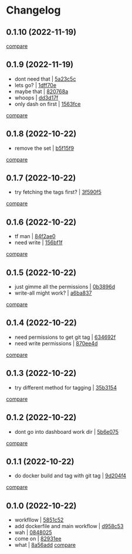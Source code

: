 # Changelog

## 0.1.10 (2022-11-19)

[compare](https://github.com/ashketchupppp/base-repo/compare/0.1.9...0.1.10)

## 0.1.9 (2022-11-19)

* dont need that | [5a23c5c](https://github.com/ashketchupppp/base-repo/commit/5a23c5cb85e395e000fdd57147e5d1784d249c5c)
* lets go? | [1dff70e](https://github.com/ashketchupppp/base-repo/commit/1dff70ec3b271bc8e3706545b5c3d1e7fc0a5e5c)
* maybe that | [820768a](https://github.com/ashketchupppp/base-repo/commit/820768a7d25ba2824a14d500be25834dc96e0860)
* whoops | [dd3d17f](https://github.com/ashketchupppp/base-repo/commit/dd3d17f81a3be1dd3a140eb4d65f22b21d213855)
* only dash on first | [1563fce](https://github.com/ashketchupppp/base-repo/commit/1563fce0bc3e0d037f650634c33af2e38a4a41bb)

[compare](https://github.com/ashketchupppp/base-repo/compare/0.1.8...0.1.9)

## 0.1.8 (2022-10-22)

* remove the set | [b5f15f9](https://github.com/ashketchupppp/base-repo/commit/b5f15f954e06e93b436502513ba94824b063e582)

[compare](https://github.com/ashketchupppp/base-repo/compare/0.1.7...0.1.8)

## 0.1.7 (2022-10-22)

* try fetching the tags first? | [3f590f5](https://github.com/ashketchupppp/base-repo/commit/3f590f508dcbce497ed646ed42980afe8ca0671c)

[compare](https://github.com/ashketchupppp/base-repo/compare/0.1.6...0.1.7)

## 0.1.6 (2022-10-22)

* tf man | [84f2ae0](https://github.com/ashketchupppp/base-repo/commit/84f2ae0c1c3d7b68c0ddc2ff500effa5c7a12d29)
* need write | [156bf1f](https://github.com/ashketchupppp/base-repo/commit/156bf1ff7ecb81a3c4b01a1fa84a4620962d7f91)

[compare](https://github.com/ashketchupppp/base-repo/compare/0.1.5...0.1.6)

## 0.1.5 (2022-10-22)

* just gimme all the permissions | [0b3896d](https://github.com/ashketchupppp/base-repo/commit/0b3896d6e1001e3223cfa9cd88f7a663bd23ff3a)
* write-all might work? | [a6ba837](https://github.com/ashketchupppp/base-repo/commit/a6ba8375b09cf0d93c270700b31a607d01b2a8f8)

[compare](https://github.com/ashketchupppp/base-repo/compare/0.1.4...0.1.5)

## 0.1.4 (2022-10-22)

* need permissions to get git tag | [634692f](https://github.com/ashketchupppp/base-repo/commit/634692fbd2926ca6381f662951db32ec5cb672a7)
* need write permissions | [870ee4d](https://github.com/ashketchupppp/base-repo/commit/870ee4da1a3a2ce1d92097e77868c94e26124615)

[compare](https://github.com/ashketchupppp/base-repo/compare/0.1.3...0.1.4)

## 0.1.3 (2022-10-22)

* try different method for tagging | [35b3154](https://github.com/ashketchupppp/base-repo/commit/35b3154d842d2e6a54f3b5bea6ad05d8d407ffff)

[compare](https://github.com/ashketchupppp/base-repo/compare/0.1.2...0.1.3)

## 0.1.2 (2022-10-22)

* dont go into dashboard work dir | [5b6e075](https://github.com/ashketchupppp/base-repo/commit/5b6e075db613ff5f913e7ea4fef3064826a3092b)

[compare](https://github.com/ashketchupppp/base-repo/compare/0.1.1...0.1.2)

## 0.1.1 (2022-10-22)

* do docker build and tag with git tag | [9d204f4](https://github.com/ashketchupppp/base-repo/commit/9d204f4fa60ea7065e947d2805c35ea03d6454ea)

[compare](https://github.com/ashketchupppp/base-repo/compare/0.1.0...0.1.1)

## 0.1.0 (2022-10-22)

* workfllow | [5851c52](https://github.com/ashketchupppp/base-repo/commit/5851c526c236c4f38d8760104cad32505e2fcd92)
* add dockerfile and main workflow | [d958c53](https://github.com/ashketchupppp/base-repo/commit/d958c53e6f2949fe1bf1860e67fbb4820ac2ac3f)
* wah | [0848025](https://github.com/ashketchupppp/base-repo/commit/0848025c2b86c46c7c78722ef74443654153726f)
* come on | [82931ee](https://github.com/ashketchupppp/base-repo/commit/82931ee3d23bc0d7358fbdaa929d08f174e040ed)
* what | [8a56add](https://github.com/ashketchupppp/base-repo/commit/8a56add308148d26ebda0cf74138dd287fac4fee)
[compare](https://github.com/ashketchupppp/base-repo/compare/67a17d5a83182121b39f981def74a3bae52c5301...8a56add308148d26ebda0cf74138dd287fac4fee)

